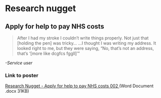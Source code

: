 # Research nugget
## Apply for help to pay NHS costs

> After I had my stroke I couldn’t write things properly. Not just that [holding the pen] was tricky… 
…I thought I was writing my address. It looked right to me, but they were saying, “No, that’s not an address, that’s ‘[more like dcgfcs fggll]’”

_-Service user_

### Link to poster
[Research Nugget - Apply for help to pay NHS costs 002 ](https://github.com/nhsbsa/research-nugget/blob/master/Apply%20for%20help%20to%20pay%20NHS%20costs%20(Low%20Income%20Scheme)/RESEARCH%20NUGGET%20LIS%20002.docx) (Word Document .docx 31KB)
